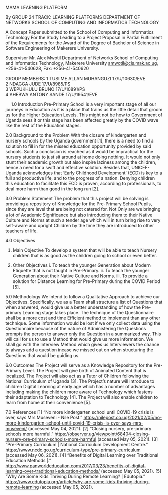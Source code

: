
MAMA LEARNING PLATFORM


By
GROUP 24
TRACK: LEARNING PLATFORMS
DEPARTMENT OF NETWORKS
SCHOOL OF COMPUTING AND INFORMATICS TECHNOLOGY


A Concept Paper submitted to the School of Computing and Informatics Technology 
For the Study Leading to a Project Proposal in Partial Fulfillment of the 
Requirements for the Award of the Degree of Bachelor of 
Science in Software Engineering of Makerere University.


Supervisor
Mr. Alex Mwotil
Department of Networks
School of Computing and Informatics Technology, Makerere University
amwotil@cis.mak.ac.ug, +256-41-540628, Fax: +256-41-540620
 

GROUP MEMBERS: 
1	 TUSIIME ALLAN MUHANGUZI	17/U/10630/EVE 	 
2  NDAGGA JUDE	17/U/8985/PS 	 
3	 WEPUKHULU BRUNO	17/U/10891/PS 	 
4	 AHEBWA ANTONY SANDE	17/U/19541/EVE 	 


 
1.0	Introduction
Pre-Primary School is a very important stage of all our journeys in Education as it is a place that trains us the little detail that groom us for the Higher Education Levels. This might not be how to Government of Uganda sees it or this stage has been affected greatly by the COVID wave like the rest of the Education stages.

2.0	Background to the Problem
With the closure of kindergarten and nursery schools by the Uganda government [1], there is a need to find a solution to fill in for the missed education opportunity provided by said schools. Such a conclusion is reached as it would be impractical for the nursery students to just sit around at home doing nothing. It would not only stunt their academic growth but also inspire laziness among the children, hence a need for a swift and effective solution.
Besides that, UNICEF-Uganda acknowledges that ‘Early Childhood Development’ (ECD) is key to a full and productive life, and to the progress of a nation. Denying children this education to facilitate this ECD is proven, according to professionals, to deal more harm than good in the long run [2].

3.0	Problem Statement
The problem that this project will be solving is providing a repository of Knowledge for the Pre-Primary School Pupils, since they are level that are being not catered for. Not Only are we bringing a lot of Academic Significance but also introducing them to their Native Culture and Norms at such a tender age which will in turn bring rise to very self-aware and upright Children by the time they are introduced to other teachers of life.

4.0 	Objectives
1.	Main Objective
To develop a system that will be able to teach Nursery children that is as good as the children going to school or even better.

2.	Other Objectives
i.	To teach the younger Generation about Modern Etiquette that is not taught in Pre-Primary.
ii.	To teach the younger Generation about their Native Culture and Norms.
iii.	To provide a solution for Distance Learning for Pre-Primary during the COVID Period [5].

5.0	Methodology
We intend to follow a Qualitative Approach to achieve our Objectives. Specifically, we as a Team shall structure a list of Questions that when answered, would give us a better understanding of how the Pre-primary Learning stage takes place. The technique of the Questionnaire shall be a more cost and time Efficient method to implement than any other technique. Some information would be lost if we only collect data using the Questionnaire because of the nature of Administering the Questions prompts the person to answer only the Question in a summarized way. This will call for us to use a Method that would give us more information. We shall go with the Interview Method which gives us Interviewers the chance to always add a question incase we missed out on when structuring the Questions that would be guiding us.

6.0	Outcomes
The Project will serve as a Knowledge Repository for the Pre-Primary Level.
The Project will give birth of Animated Content that is localized.
The Project will also act as a Tutor of Children following the National Curriculum of Uganda [3].
The Project’s nature will introduce to children Digital Learning at early age which has a number of advantages including making the children more aware of Technology which fastens their adaptation to Technology [4].
The Project will also enable children to learn from home at their convenience [5].

7.0	References
[1] “No more kindergarten school until COVID-19 crisis is over, says Mrs Museveni - Nile Post.” https://nilepost.co.ug/2021/02/05/no-more-kindergarten-school-until-covid-19-crisis-is-over-says-mrs-museveni/ (accessed May 04, 2021).
[2] “Closing nursery, pre-primary schools more harmful.” https://observer.ug/viewpoint/68404-closing-nursery-pre-primary-schools-more-harmful (accessed May 05, 2021).
[3] “Pre-Primary Curriculum | National Curriculum Development Centre.” https://www.ncdc.go.ug/curriculum-type/pre-primary-curriculum (accessed May 06, 2021).
[4] “Benefits of Digital Learning over Traditional Education Methods |.” http://www.panworldeducation.com/2017/03/23/benefits-of-digital-learning-over-traditional-education-methods/ (accessed May 05, 2021).
[5] “Why Are Some Kids Thriving During Remote Learning? | Edutopia.” https://www.edutopia.org/article/why-are-some-kids-thriving-during-remote-learning (accessed May 05, 2021).


